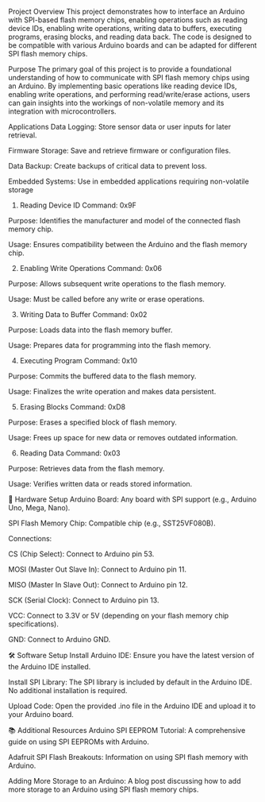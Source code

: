 Project Overview
This project demonstrates how to interface an Arduino with SPI-based flash memory chips, enabling operations such as reading device IDs, enabling write operations, writing data to buffers, executing programs, erasing blocks, and reading data back. The code is designed to be compatible with various Arduino boards and can be adapted for different SPI flash memory chips.

Purpose
The primary goal of this project is to provide a foundational understanding of how to communicate with SPI flash memory chips using an Arduino. By implementing basic operations like reading device IDs, enabling write operations, and performing read/write/erase actions, users can gain insights into the workings of non-volatile memory and its integration with microcontrollers.

Applications
Data Logging: Store sensor data or user inputs for later retrieval.

Firmware Storage: Save and retrieve firmware or configuration files.

Data Backup: Create backups of critical data to prevent loss.

Embedded Systems: Use in embedded applications requiring non-volatile storage
1. Reading Device ID
Command: 0x9F

Purpose: Identifies the manufacturer and model of the connected flash memory chip.

Usage: Ensures compatibility between the Arduino and the flash memory chip.

2. Enabling Write Operations
Command: 0x06

Purpose: Allows subsequent write operations to the flash memory.

Usage: Must be called before any write or erase operations.

3. Writing Data to Buffer
Command: 0x02

Purpose: Loads data into the flash memory buffer.

Usage: Prepares data for programming into the flash memory.

4. Executing Program
Command: 0x10

Purpose: Commits the buffered data to the flash memory.

Usage: Finalizes the write operation and makes data persistent.

5. Erasing Blocks
Command: 0xD8

Purpose: Erases a specified block of flash memory.

Usage: Frees up space for new data or removes outdated information.

6. Reading Data
Command: 0x03

Purpose: Retrieves data from the flash memory.

Usage: Verifies written data or reads stored information.

📍 Hardware Setup
Arduino Board: Any board with SPI support (e.g., Arduino Uno, Mega, Nano).

SPI Flash Memory Chip: Compatible chip (e.g., SST25VF080B).

Connections:

CS (Chip Select): Connect to Arduino pin 53.

MOSI (Master Out Slave In): Connect to Arduino pin 11.

MISO (Master In Slave Out): Connect to Arduino pin 12.

SCK (Serial Clock): Connect to Arduino pin 13.

VCC: Connect to 3.3V or 5V (depending on your flash memory chip specifications).

GND: Connect to Arduino GND.

🛠️ Software Setup
Install Arduino IDE: Ensure you have the latest version of the Arduino IDE installed.

Install SPI Library: The SPI library is included by default in the Arduino IDE. No additional installation is required.

Upload Code: Open the provided .ino file in the Arduino IDE and upload it to your Arduino board.

📚 Additional Resources
Arduino SPI EEPROM Tutorial: A comprehensive guide on using SPI EEPROMs with Arduino.

Adafruit SPI Flash Breakouts: Information on using SPI flash memory with Arduino.

Adding More Storage to an Arduino: A blog post discussing how to add more storage to an Arduino using SPI flash memory chips.
